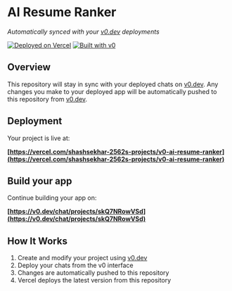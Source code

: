 # AI Resume Ranker

*Automatically synced with your [v0.dev](https://v0.dev) deployments*

[![Deployed on Vercel](https://img.shields.io/badge/Deployed%20on-Vercel-black?style=for-the-badge&logo=vercel)](https://vercel.com/shashsekhar-2562s-projects/v0-ai-resume-ranker)
[![Built with v0](https://img.shields.io/badge/Built%20with-v0.dev-black?style=for-the-badge)](https://v0.dev/chat/projects/skQ7NRowVSd)

## Overview

This repository will stay in sync with your deployed chats on [v0.dev](https://v0.dev).
Any changes you make to your deployed app will be automatically pushed to this repository from [v0.dev](https://v0.dev).

## Deployment

Your project is live at:

**[https://vercel.com/shashsekhar-2562s-projects/v0-ai-resume-ranker](https://vercel.com/shashsekhar-2562s-projects/v0-ai-resume-ranker)**

## Build your app

Continue building your app on:

**[https://v0.dev/chat/projects/skQ7NRowVSd](https://v0.dev/chat/projects/skQ7NRowVSd)**

## How It Works

1. Create and modify your project using [v0.dev](https://v0.dev)
2. Deploy your chats from the v0 interface
3. Changes are automatically pushed to this repository
4. Vercel deploys the latest version from this repository
